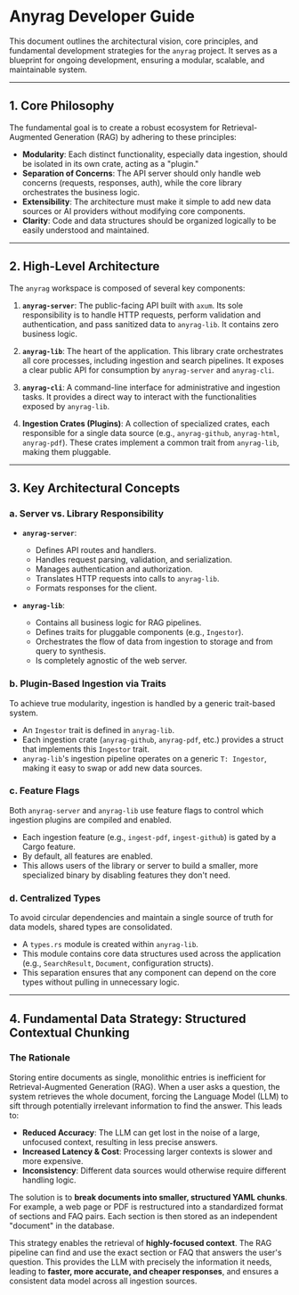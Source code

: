 # Anyrag Developer Guide

This document outlines the architectural vision, core principles, and fundamental development strategies for the `anyrag` project. It serves as a blueprint for ongoing development, ensuring a modular, scalable, and maintainable system.

---

## 1. Core Philosophy

The fundamental goal is to create a robust ecosystem for Retrieval-Augmented Generation (RAG) by adhering to these principles:

-   **Modularity**: Each distinct functionality, especially data ingestion, should be isolated in its own crate, acting as a "plugin."
-   **Separation of Concerns**: The API server should only handle web concerns (requests, responses, auth), while the core library orchestrates the business logic.
-   **Extensibility**: The architecture must make it simple to add new data sources or AI providers without modifying core components.
-   **Clarity**: Code and data structures should be organized logically to be easily understood and maintained.

---

## 2. High-Level Architecture

The `anyrag` workspace is composed of several key components:

1.  **`anyrag-server`**: The public-facing API built with `axum`. Its sole responsibility is to handle HTTP requests, perform validation and authentication, and pass sanitized data to `anyrag-lib`. It contains zero business logic.

2.  **`anyrag-lib`**: The heart of the application. This library crate orchestrates all core processes, including ingestion and search pipelines. It exposes a clear public API for consumption by `anyrag-server` and `anyrag-cli`.

3.  **`anyrag-cli`**: A command-line interface for administrative and ingestion tasks. It provides a direct way to interact with the functionalities exposed by `anyrag-lib`.

4.  **Ingestion Crates (Plugins)**: A collection of specialized crates, each responsible for a single data source (e.g., `anyrag-github`, `anyrag-html`, `anyrag-pdf`). These crates implement a common trait from `anyrag-lib`, making them pluggable.

---

## 3. Key Architectural Concepts

### a. Server vs. Library Responsibility

-   **`anyrag-server`**:
    -   Defines API routes and handlers.
    -   Handles request parsing, validation, and serialization.
    -   Manages authentication and authorization.
    -   Translates HTTP requests into calls to `anyrag-lib`.
    -   Formats responses for the client.

-   **`anyrag-lib`**:
    -   Contains all business logic for RAG pipelines.
    -   Defines traits for pluggable components (e.g., `Ingestor`).
    -   Orchestrates the flow of data from ingestion to storage and from query to synthesis.
    -   Is completely agnostic of the web server.

### b. Plugin-Based Ingestion via Traits

To achieve true modularity, ingestion is handled by a generic trait-based system.

-   An `Ingestor` trait is defined in `anyrag-lib`.
-   Each ingestion crate (`anyrag-github`, `anyrag-pdf`, etc.) provides a struct that implements this `Ingestor` trait.
-   `anyrag-lib`'s ingestion pipeline operates on a generic `T: Ingestor`, making it easy to swap or add new data sources.

### c. Feature Flags

Both `anyrag-server` and `anyrag-lib` use feature flags to control which ingestion plugins are compiled and enabled.

-   Each ingestion feature (e.g., `ingest-pdf`, `ingest-github`) is gated by a Cargo feature.
-   By default, all features are enabled.
-   This allows users of the library or server to build a smaller, more specialized binary by disabling features they don't need.

### d. Centralized Types

To avoid circular dependencies and maintain a single source of truth for data models, shared types are consolidated.

-   A `types.rs` module is created within `anyrag-lib`.
-   This module contains core data structures used across the application (e.g., `SearchResult`, `Document`, configuration structs).
-   This separation ensures that any component can depend on the core types without pulling in unnecessary logic.

---

## 4. Fundamental Data Strategy: Structured Contextual Chunking

### The Rationale

Storing entire documents as single, monolithic entries is inefficient for Retrieval-Augmented Generation (RAG). When a user asks a question, the system retrieves the whole document, forcing the Language Model (LLM) to sift through potentially irrelevant information to find the answer. This leads to:

-   **Reduced Accuracy**: The LLM can get lost in the noise of a large, unfocused context, resulting in less precise answers.
-   **Increased Latency & Cost**: Processing larger contexts is slower and more expensive.
-   **Inconsistency**: Different data sources would otherwise require different handling logic.

The solution is to **break documents into smaller, structured YAML chunks**. For example, a web page or PDF is restructured into a standardized format of sections and FAQ pairs. Each section is then stored as an independent "document" in the database.

This strategy enables the retrieval of **highly-focused context**. The RAG pipeline can find and use the exact section or FAQ that answers the user's question. This provides the LLM with precisely the information it needs, leading to **faster, more accurate, and cheaper responses**, and ensures a consistent data model across all ingestion sources.